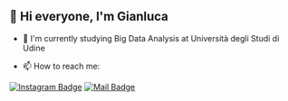 ## 👋 Hi everyone, I'm Gianluca

- 📓 I'm currently studying Big Data Analysis at Università degli Studi di Udine

- 📫 How to reach me:

[![Instagram Badge](https://img.shields.io/badge/-instagram-D7008A?style=flat&labelColor=D7008A&logo=Instagram&logoColor=white&link=https://www.instagram.com/gianluca.dabrosca/)](https://www.instagram.com/gianluca.dabrosca/)
[![Mail Badge](https://img.shields.io/badge/-mail-0489c9?style=flat&labelColor=0489c9&logo=Mail.Ru&logoColor=white&link=mailto:gianluca.dabrosca.1999@gmail.com)](mailto:gianluca.dabrosca.1999@gmail.com)

<!--
**dbrglc/dbrglc** is a ✨ _special_ ✨ repository because its `README.md` (this file) appears on your GitHub profile.

Here are some ideas to get you started:

- 🔭 I’m currently working on ...
- 🌱 I’m currently learning ...
- 👯 I’m looking to collaborate on ...
- 🤔 I’m looking for help with ...
- 💬 Ask me about ... 
- 😄 Pronouns: ...
- ⚡ Fun fact: ...
-->
